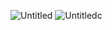 ![Untitled](https://github.com/user-attachments/assets/fa63bb2e-6b38-48a0-8ac0-fc84816600de)
![Untitledc](https://github.com/user-attachments/assets/aadef6d5-813f-4026-be9e-8f2dab7fa5b0)
